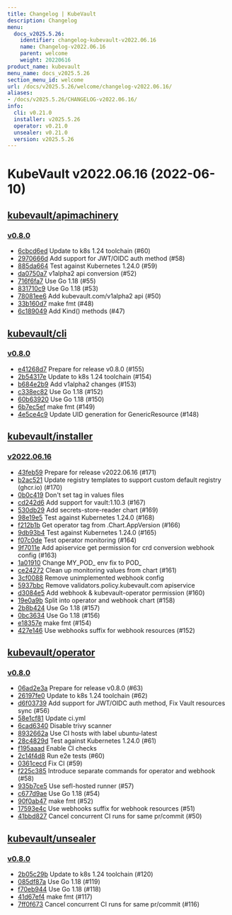 ```yaml
---
title: Changelog | KubeVault
description: Changelog
menu:
  docs_v2025.5.26:
    identifier: changelog-kubevault-v2022.06.16
    name: Changelog-v2022.06.16
    parent: welcome
    weight: 20220616
product_name: kubevault
menu_name: docs_v2025.5.26
section_menu_id: welcome
url: /docs/v2025.5.26/welcome/changelog-v2022.06.16/
aliases:
- /docs/v2025.5.26/CHANGELOG-v2022.06.16/
info:
  cli: v0.21.0
  installer: v2025.5.26
  operator: v0.21.0
  unsealer: v0.21.0
  version: v2025.5.26
---
```


# KubeVault v2022.06.16 (2022-06-10)


## [kubevault/apimachinery](https://github.com/kubevault/apimachinery)

### [v0.8.0](https://github.com/kubevault/apimachinery/releases/tag/v0.8.0)

- [6cbcd6ed](https://github.com/kubevault/apimachinery/commit/6cbcd6ed) Update to k8s 1.24 toolchain (#60)
- [2970666d](https://github.com/kubevault/apimachinery/commit/2970666d) Add support for JWT/OIDC auth method (#58)
- [885da664](https://github.com/kubevault/apimachinery/commit/885da664) Test against Kubernetes 1.24.0 (#59)
- [da0750a7](https://github.com/kubevault/apimachinery/commit/da0750a7) v1alpha2 api conversion (#52)
- [716f6fa7](https://github.com/kubevault/apimachinery/commit/716f6fa7) Use Go 1.18 (#55)
- [831710c9](https://github.com/kubevault/apimachinery/commit/831710c9) Use Go 1.18 (#53)
- [78081ee6](https://github.com/kubevault/apimachinery/commit/78081ee6) Add kubevault.com/v1alpha2 api (#50)
- [33b160d7](https://github.com/kubevault/apimachinery/commit/33b160d7) make fmt (#48)
- [6c189049](https://github.com/kubevault/apimachinery/commit/6c189049) Add Kind() methods (#47)



## [kubevault/cli](https://github.com/kubevault/cli)

### [v0.8.0](https://github.com/kubevault/cli/releases/tag/v0.8.0)

- [e41268d7](https://github.com/kubevault/cli/commit/e41268d7) Prepare for release v0.8.0 (#155)
- [2b54317e](https://github.com/kubevault/cli/commit/2b54317e) Update to k8s 1.24 toolchain (#154)
- [b684e2b9](https://github.com/kubevault/cli/commit/b684e2b9) Add v1alpha2 changes (#153)
- [c338ec82](https://github.com/kubevault/cli/commit/c338ec82) Use Go 1.18 (#152)
- [60b63920](https://github.com/kubevault/cli/commit/60b63920) Use Go 1.18 (#150)
- [6b7ec5ef](https://github.com/kubevault/cli/commit/6b7ec5ef) make fmt (#149)
- [4e5ce4c9](https://github.com/kubevault/cli/commit/4e5ce4c9) Update UID generation for GenericResource (#148)



## [kubevault/installer](https://github.com/kubevault/installer)

### [v2022.06.16](https://github.com/kubevault/installer/releases/tag/v2022.06.16)

- [43feb59](https://github.com/kubevault/installer/commit/43feb59) Prepare for release v2022.06.16 (#171)
- [b2ac521](https://github.com/kubevault/installer/commit/b2ac521) Update registry templates to support custom default registry (ghcr.io) (#170)
- [0b0c419](https://github.com/kubevault/installer/commit/0b0c419) Don't set tag in values files
- [cd242d6](https://github.com/kubevault/installer/commit/cd242d6) Add support for vault:1.10.3 (#167)
- [530db29](https://github.com/kubevault/installer/commit/530db29) Add secrets-store-reader chart (#169)
- [98e19e5](https://github.com/kubevault/installer/commit/98e19e5) Test against Kubernetes 1.24.0 (#168)
- [f212b1b](https://github.com/kubevault/installer/commit/f212b1b) Get operator tag from .Chart.AppVersion (#166)
- [9db93b4](https://github.com/kubevault/installer/commit/9db93b4) Test against Kubernetes 1.24.0 (#165)
- [f07c0de](https://github.com/kubevault/installer/commit/f07c0de) Test operator monitoring (#164)
- [9f7011e](https://github.com/kubevault/installer/commit/9f7011e) Add apiservice get permission for crd conversion webhook config (#163)
- [1a01910](https://github.com/kubevault/installer/commit/1a01910) Change MY_POD_ env fix to POD_
- [ce24272](https://github.com/kubevault/installer/commit/ce24272) Clean up monitoring values from chart (#161)
- [3cf0088](https://github.com/kubevault/installer/commit/3cf0088) Remove unimplemented webhook config
- [5937bbc](https://github.com/kubevault/installer/commit/5937bbc) Remove validators.policy.kubevault.com apiservice
- [d3084e5](https://github.com/kubevault/installer/commit/d3084e5) Add webhook & kubevault-operator permission (#160)
- [19e0a9b](https://github.com/kubevault/installer/commit/19e0a9b) Split into operator and webhook chart (#158)
- [2b8b424](https://github.com/kubevault/installer/commit/2b8b424) Use Go 1.18 (#157)
- [0bc3634](https://github.com/kubevault/installer/commit/0bc3634) Use Go 1.18 (#156)
- [e18357e](https://github.com/kubevault/installer/commit/e18357e) make fmt (#154)
- [427e146](https://github.com/kubevault/installer/commit/427e146) Use webhooks suffix for webhook resources (#152)



## [kubevault/operator](https://github.com/kubevault/operator)

### [v0.8.0](https://github.com/kubevault/operator/releases/tag/v0.8.0)

- [06ad2e3a](https://github.com/kubevault/operator/commit/06ad2e3a) Prepare for release v0.8.0 (#63)
- [26197fe0](https://github.com/kubevault/operator/commit/26197fe0) Update to k8s 1.24 toolchain (#62)
- [d6f03739](https://github.com/kubevault/operator/commit/d6f03739) Add support for JWT/OIDC auth method, Fix Vault resources sync (#56)
- [58e1cf81](https://github.com/kubevault/operator/commit/58e1cf81) Update ci.yml
- [6cad6340](https://github.com/kubevault/operator/commit/6cad6340) Disable trivy scanner
- [8932662a](https://github.com/kubevault/operator/commit/8932662a) Use CI hosts with label ubuntu-latest
- [28c4829d](https://github.com/kubevault/operator/commit/28c4829d) Test against Kubernetes 1.24.0 (#61)
- [f195aaad](https://github.com/kubevault/operator/commit/f195aaad) Enable CI checks
- [2c14f4d8](https://github.com/kubevault/operator/commit/2c14f4d8) Run e2e tests (#60)
- [0361cecd](https://github.com/kubevault/operator/commit/0361cecd) Fix CI (#59)
- [f225c385](https://github.com/kubevault/operator/commit/f225c385) Introduce separate commands for operator and webhook (#58)
- [935b7ce5](https://github.com/kubevault/operator/commit/935b7ce5) Use sefl-hosted runner (#57)
- [c677d9ae](https://github.com/kubevault/operator/commit/c677d9ae) Use Go 1.18 (#54)
- [90f0ab47](https://github.com/kubevault/operator/commit/90f0ab47) make fmt (#52)
- [17593e4c](https://github.com/kubevault/operator/commit/17593e4c) Use webhooks suffix for webhook resources (#51)
- [41bbd827](https://github.com/kubevault/operator/commit/41bbd827) Cancel concurrent CI runs for same pr/commit (#50)



## [kubevault/unsealer](https://github.com/kubevault/unsealer)

### [v0.8.0](https://github.com/kubevault/unsealer/releases/tag/v0.8.0)

- [2b05c29b](https://github.com/kubevault/unsealer/commit/2b05c29b) Update to k8s 1.24 toolchain (#120)
- [085df87a](https://github.com/kubevault/unsealer/commit/085df87a) Use Go 1.18 (#119)
- [f70eb944](https://github.com/kubevault/unsealer/commit/f70eb944) Use Go 1.18 (#118)
- [41d67ef4](https://github.com/kubevault/unsealer/commit/41d67ef4) make fmt (#117)
- [7ff0f673](https://github.com/kubevault/unsealer/commit/7ff0f673) Cancel concurrent CI runs for same pr/commit (#116)




